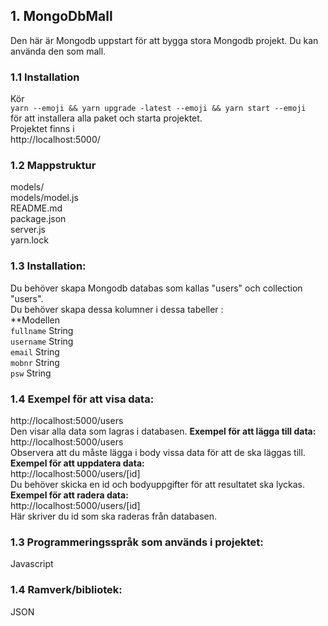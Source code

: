 ## 1. MongoDbMall
Den här är Mongodb uppstart för att bygga stora Mongodb projekt. Du kan använda den som mall.
### 1.1 Installation
Kör <br />
`yarn --emoji && yarn upgrade -latest --emoji && yarn start --emoji` <br>
för att installera alla paket och starta projektet. 
<br />
Projektet finns i <br />
http://localhost:5000/ <br />
### 1.2 Mappstruktur
models/<br />
models/model.js<br />
README.md<br />
package.json<br />
server.js<br />
yarn.lock<br />
### 1.3 Installation:
Du behöver skapa Mongodb databas som kallas "users" och collection "users". <br />
Du behöver skapa dessa kolumner i dessa tabeller :<br />
**Modellen<br />
   `fullname` String <br />
  `username` String <br />
  `email` String <br />
  `mobnr` String<br />
  `psw` String <br />  

### 1.4 Exempel för att visa data:
http://localhost:5000/users <br />
Den visar alla data som lagras i databasen.
**Exempel för att lägga till data:**<br />
http://localhost:5000/users <br />
Observera att du måste lägga i body vissa data för att de ska läggas till. <br />
**Exempel för att uppdatera data:**<br />
http://localhost:5000/users/[id] <br />
Du behöver skicka en id och bodyuppgifter för att resultatet ska lyckas.<br />
**Exempel för att radera data:**<br />
http://localhost:5000/users/[id]  <br />
Här skriver du id som ska raderas från databasen. <br />

### 1.3 Programmeringsspråk som används i projektet:
Javascript<br />
### 1.4 Ramverk/bibliotek:
JSON<br />
